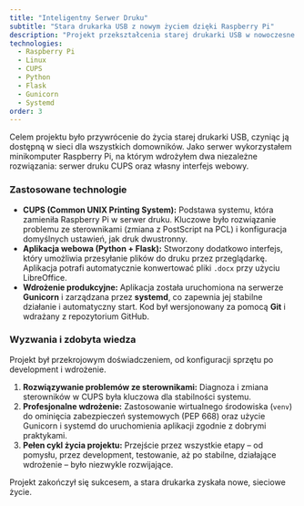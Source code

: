 ```yaml
---
title: "Inteligentny Serwer Druku"
subtitle: "Stara drukarka USB z nowym życiem dzięki Raspberry Pi"
description: "Projekt przekształcenia starej drukarki USB w nowoczesne urządzenie sieciowe za pomocą Raspberry Pi, CUPS oraz dedykowanego interfejsu webowego w Pythonie."
technologies:
  - Raspberry Pi
  - Linux
  - CUPS
  - Python
  - Flask
  - Gunicorn
  - Systemd
order: 3
---
```


Celem projektu było przywrócenie do życia starej drukarki USB, czyniąc ją dostępną w sieci dla wszystkich domowników. Jako serwer wykorzystałem minikomputer Raspberry Pi, na którym wdrożyłem dwa niezależne rozwiązania: serwer druku CUPS oraz własny interfejs webowy.

### Zastosowane technologie

-   **CUPS (Common UNIX Printing System):** Podstawa systemu, która zamieniła Raspberry Pi w serwer druku. Kluczowe było rozwiązanie problemu ze sterownikami (zmiana z PostScript na PCL) i konfiguracja domyślnych ustawień, jak druk dwustronny.
-   **Aplikacja webowa (Python + Flask):** Stworzony dodatkowo interfejs, który umożliwia przesyłanie plików do druku przez przeglądarkę. Aplikacja potrafi automatycznie konwertować pliki `.docx` przy użyciu LibreOffice.
-   **Wdrożenie produkcyjne:** Aplikacja została uruchomiona na serwerze **Gunicorn** i zarządzana przez **systemd**, co zapewnia jej stabilne działanie i automatyczny start. Kod był wersjonowany za pomocą **Git** i wdrażany z repozytorium GitHub.

### Wyzwania i zdobyta wiedza

Projekt był przekrojowym doświadczeniem, od konfiguracji sprzętu po development i wdrożenie.

1.  **Rozwiązywanie problemów ze sterownikami:** Diagnoza i zmiana sterowników w CUPS była kluczowa dla stabilności systemu.
2.  **Profesjonalne wdrożenie:** Zastosowanie wirtualnego środowiska (`venv`) do ominięcia zabezpieczeń systemowych (PEP 668) oraz użycie Gunicorn i systemd do uruchomienia aplikacji zgodnie z dobrymi praktykami.
3.  **Pełen cykl życia projektu:** Przejście przez wszystkie etapy – od pomysłu, przez development, testowanie, aż po stabilne, działające wdrożenie – było niezwykle rozwijające.

Projekt zakończył się sukcesem, a stara drukarka zyskała nowe, sieciowe życie.